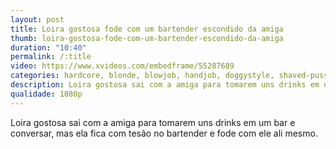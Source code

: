 ```yaml
---
layout: post
title: Loira gostosa fode com um bartender escondido da amiga
thumb: loira-gostosa-fode-com-um-bartender-escondido-da-amiga
duration: "10:40"
permalink: /:title
video: https://www.xvideos.com/embedframe/55287689
categories: hardcore, blonde, blowjob, handjob, doggystyle, shaved-pussy, missionary, big-tits, cowgir, reverse-cowgirl, round-ass, bartender, bubble-butt, reality-kings, dick-ridding
description: Loira gostosa sai com a amiga para tomarem uns drinks em um bar e conversar, mas ela fica com tesão no bartender e fode com ele ali mesmo.
qualidade: 1080p
---
```

Loira gostosa sai com a amiga para tomarem uns drinks em um bar e conversar, mas ela fica com tesão no bartender e fode com ele ali mesmo.